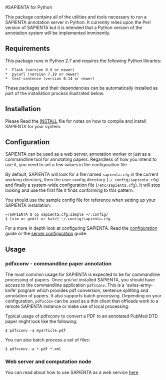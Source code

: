 #SAPIENTA for Python

This package contains all of the utilities and tools necessary to run a
SAPIENTA annotation server in Python. It currently relies upon the Perl version
of SAPIENTA but it is intended that a Python version of the annotation system
will be implemented imminently.

## Requirements

This package runs in Python 2.7 and requires the following Python libraries:

    *  Flask (version 0.9 or newer)
    *  pycurl (version 7.19 or newer)
    *  text-sentence (version 0.14 or newer)

These packages and their dependencies can be automatically installed as part of
the installation process illustrated below.


## Installation

Please Read the [INSTALL](install.md) file for notes on how to compile and install SAPIENTA for your system.


## Configuration

SAPIENTA can be used as a web server, annotation worker or just as a
commandline tool for annotating papers. Regardless of how you intend to use it,
you need to set a few values in the configuration file. 

By default, SAPIENTA will look for a file named `sapienta.cfg` in the current working directory, then the user config directory (`~/.config/sapienta.cfg`) and finally a system-wide configuration file (`/etc/sapienta.cfg`). It will stop looking and use the first file it finds conforming to this pattern.

You should use the sample config file for reference when setting up your SAPIENTA installation:

    ~/SAPIENTA $ cp sapienta.cfg.sample ~/.config/
    $ [vim or gedit or kate] ~/.config/sapienta.cfg
    
For a more in depth look at configuring SAPIENTA. Read the [configuration](wiki/Configuration) guide or the [server configuration](wiki/ServerConfiguration) guide.

## Usage


### pdfxconv - commandline paper annotation
The most common usage for SAPIENTA is expected to be for commandline processing
of papers. Once you've installed SAPIENTA, you should have access to the
commandline application `pdfxconv`. This is a 'swiss-army-knife' program which
provides pdf conversion, sentence splitting and annotation of papers. It also
supports batch processing. Depending on your configuration, `pdfxconv` can be
used as a thin client that offloads work to a remote SAPIENTA instance or make
use of local processing.

Typical usage of pdfxconv to convert a PDF to an annotated PubMed DTD paper
might look like the following:

    $ pdfxconv -a myarticle.pdf

You can also batch process a set of files:

    $ pdfxconv -a *.pdf *.xml

### Web server and computation node

You can read about how to use SAPIENTA as a web service [here](https://github.com/ravenscroftj/SAPIENTA/wiki/ServerConfiguration)

